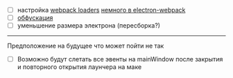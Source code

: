 -   [ ] настройка [webpack loaders](https://webpack.js.org/loaders/) [немного в electron-webpack](https://github.com/electron-userland/electron-webpack/blob/master/packages/electron-webpack/src/targets/RendererTarget.ts)
-   [ ] [обфускация](https://github.com/javascript-obfuscator/javascript-obfuscator)
-   [ ] уменьшение размера электрона (пересборка?)

---

Предположение на будущее что может пойти не так

-   [ ] Возможно будут слетать все эвенты на mainWindow после закрытия и повторного открытия лаунчера на маке
